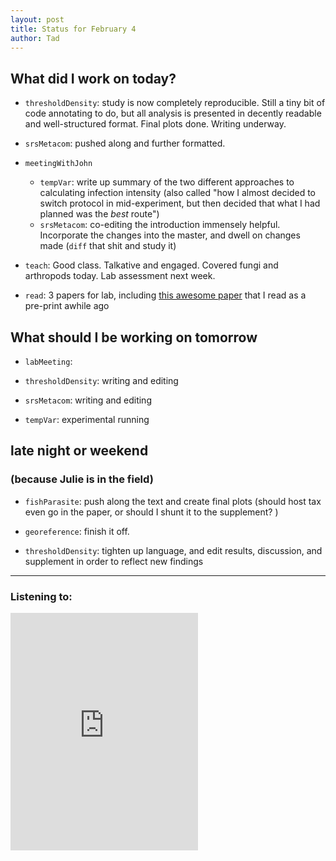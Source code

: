 ```yaml
---
layout: post
title: Status for February 4
author: Tad
---
```


## What did I work on today?

* `thresholdDensity`: study is now completely reproducible. Still a tiny bit of code annotating to do, but all analysis is presented in decently readable and well-structured format. Final plots done. Writing underway.

* `srsMetacom`: pushed along and further formatted.

* `meetingWithJohn`
  * `tempVar`: write up summary of the two different approaches to calculating infection intensity (also called "how I almost decided to switch protocol in mid-experiment, but then decided that what I had planned was the _best_ route")
  * `srsMetacom`: co-editing the introduction immensely helpful. Incorporate the changes into the master, and dwell on changes made (`diff` that shit and study it)

*  `teach`: Good class. Talkative and engaged. Covered fungi and arthropods today. Lab assessment next week.

* `read`: 3 papers for lab, including [this awesome paper](http://rspb.royalsocietypublishing.org.proxy-remote.galib.uga.edu/content/royprsb/283/1824/20152702.full.pdf) that I read as a pre-print awhile ago

## What should I be working on tomorrow

* `labMeeting`:

* `thresholdDensity`: writing and editing

* `srsMetacom`: writing and editing

* `tempVar`: experimental running


## late night or weekend

### (because Julie is in the field)

* `fishParasite`: push along the text and create final plots (should host tax even go in the paper, or should I shunt it to the supplement? )

* `georeference`: finish it off.

* `thresholdDensity`: tighten up language, and edit results, discussion, and supplement in order to reflect new findings




---

### Listening to:
<iframe src="https://embed.spotify.com/?uri=spotify:track:5lg0mroI3mxL4VYLTOnXiU" width="300" height="380" frameborder="0" allowtransparency="true"></iframe>
 <i class='fa fa-code' style='color:pink'></i>
